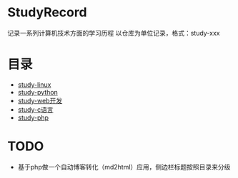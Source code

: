 # StudyRecord
记录一系列计算机技术方面的学习历程
以仓库为单位记录，格式：study-xxx
# 目录
- [study-linux](https://github.com/chenfengshf/study-linux)
- [study-python](https://github.com/chenfengshf/study-python)
- [study-web开发](https://github.com/chenfengshf/study-webdev)
- [study-c语言](https://github.com/chenfengshf/study-c)
- [study-php](https://github.com/chenfengshf/study-php)
# TODO
- 基于php做一个自动博客转化（md2html）应用，侧边栏标题按照目录来分级

